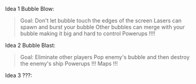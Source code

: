 Idea 1 Bubble Blow:
>Goal: Don't let bubble touch the edges of the screen
>Lasers can spawn and burst your bubble
>Other bubbles can merge with your bubble making it big and hard to control
>Powerups !!!!

Idea 2 Bubble Blast:
>Goal: Eliminate other players
>Pop enemy's bubble and then destroy the enemy's ship
>Powerups !!!
>Maps !!!

Idea 3 ???:
>
